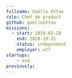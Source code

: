```yaml
---
fullname: Gaëlle Ottan
role: Chef de produit
github: gaelleottan
missions:
  - start: 2019-02-28
    end: 2020-10-31
    status: independent
    employer: ut7
startups:
    - eva
previously:
---
```

